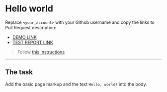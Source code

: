 # Hello world
Replace `<your_account>` with your Github username and copy the links to Pull Request description:
- [DEMO LINK](https://i-stanko.github.io/layout_hello-world/)
- [TEST REPORT LINK](https://i-stanko.github.io/layout_hello-world/report/html_report/)

> Follow [this instructions](https://mate-academy.github.io/layout_task-guideline/#how-to-solve-the-layout-tasks-on-github)
___

## The task
Add the basic page markup and the text `Hello, world!` into the body.
